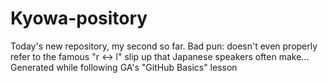# Kyowa-pository
Today's new repository, my second so far.  Bad pun: doesn't even properly refer to the famous "r <-> l" slip up that Japanese speakers often make...
Generated while following GA's "GitHub Basics" lesson
